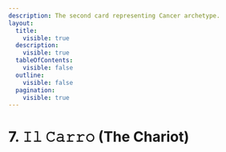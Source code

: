 ```yaml
---
description: The second card representing Cancer archetype.
layout:
  title:
    visible: true
  description:
    visible: true
  tableOfContents:
    visible: false
  outline:
    visible: false
  pagination:
    visible: true
---
```


# 7. 𝙸𝚕 𝙲𝚊𝚛𝚛𝚘 (The Chariot)

